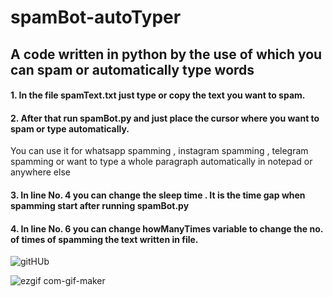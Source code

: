 # spamBot-autoTyper
## A code written in python by the use of which you can spam or automatically type words
#### 1. In the file spamText.txt just type or copy the text you want to spam.
#### 2. After  that run spamBot.py  and just place the cursor where you want to spam or type automatically. 
You can use it  for whatsapp spamming , instagram spamming , telegram spamming or want to type a whole paragraph automatically in notepad or anywhere else 
#### 3. In line No. 4 you can change the sleep time . It is the time gap when spamming start after running spamBot.py
#### 4. In line No. 6 you can change howManyTimes variable to change the no. of times of spamming the text written in file.
![gitHUb](https://user-images.githubusercontent.com/75988605/127212153-1d538673-6b3d-4e8f-bd8a-23b2f8ba2962.png)

![ezgif com-gif-maker](https://user-images.githubusercontent.com/75988605/127212096-11528587-c50f-4518-b53e-feefb3646d12.gif)

